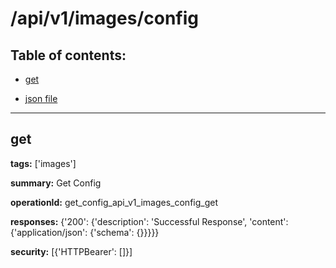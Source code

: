 # /api/v1/images/config

## Table of contents:
- [get](#get)

- [json file](./_api_v1_images_config.json)

---
<a name="get"></a>
## get

**tags:** ['images']

**summary:** Get Config

**operationId:** get_config_api_v1_images_config_get

**responses:** {'200': {'description': 'Successful Response', 'content': {'application/json': {'schema': {}}}}}

**security:** [{'HTTPBearer': []}]

